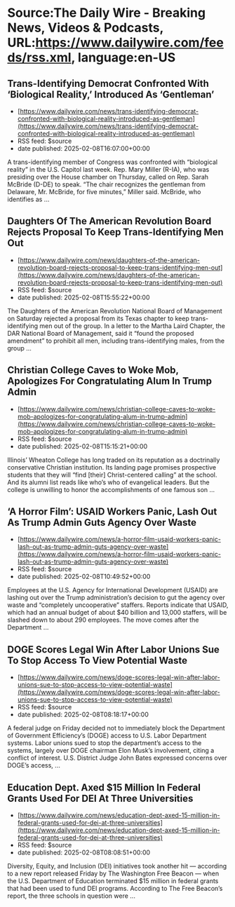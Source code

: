 # Source:The Daily Wire - Breaking News, Videos & Podcasts, URL:https://www.dailywire.com/feeds/rss.xml, language:en-US

## Trans-Identifying Democrat Confronted With ‘Biological Reality,’ Introduced As ‘Gentleman’
 - [https://www.dailywire.com/news/trans-identifying-democrat-confronted-with-biological-reality-introduced-as-gentleman](https://www.dailywire.com/news/trans-identifying-democrat-confronted-with-biological-reality-introduced-as-gentleman)
 - RSS feed: $source
 - date published: 2025-02-08T16:07:00+00:00

A trans-identifying member of Congress was confronted with &#8220;biological reality&#8221; in the U.S. Capitol last week. Rep. Mary Miller (R-IA), who was presiding over the House chamber on Thursday, called on Rep. Sarah McBride (D-DE) to speak. &#8220;The chair recognizes the gentleman from Delaware, Mr. McBride, for five minutes,&#8221; Miller said. McBride, who identifies as ...

## Daughters Of The American Revolution Board Rejects Proposal To Keep Trans-Identifying Men Out
 - [https://www.dailywire.com/news/daughters-of-the-american-revolution-board-rejects-proposal-to-keep-trans-identifying-men-out](https://www.dailywire.com/news/daughters-of-the-american-revolution-board-rejects-proposal-to-keep-trans-identifying-men-out)
 - RSS feed: $source
 - date published: 2025-02-08T15:55:22+00:00

The Daughters of the American Revolution National Board of Management on Saturday rejected a proposal from its Texas chapter to keep trans-identifying men out of the group. In a letter to the Martha Laird Chapter, the DAR National Board of Management, said it “found the proposed amendment” to prohibit all men, including trans-identifying males, from the group ...

## Christian College Caves to Woke Mob, Apologizes For Congratulating Alum In Trump Admin
 - [https://www.dailywire.com/news/christian-college-caves-to-woke-mob-apologizes-for-congratulating-alum-in-trump-admin](https://www.dailywire.com/news/christian-college-caves-to-woke-mob-apologizes-for-congratulating-alum-in-trump-admin)
 - RSS feed: $source
 - date published: 2025-02-08T15:15:21+00:00

Illinois’ Wheaton College has long traded on its reputation as a doctrinally conservative Christian institution. Its landing page promises prospective students that they will “find [their] Christ-centered calling” at the school. And its alumni list reads like who’s who of evangelical leaders. But the college is unwilling to honor the accomplishments of one famous son ...

## ‘A Horror Film’: USAID Workers Panic, Lash Out As Trump Admin Guts Agency Over Waste
 - [https://www.dailywire.com/news/a-horror-film-usaid-workers-panic-lash-out-as-trump-admin-guts-agency-over-waste](https://www.dailywire.com/news/a-horror-film-usaid-workers-panic-lash-out-as-trump-admin-guts-agency-over-waste)
 - RSS feed: $source
 - date published: 2025-02-08T10:49:52+00:00

Employees at the U.S. Agency for International Development (USAID) are lashing out over the Trump administration&#8217;s decision to gut the agency over waste and &#8220;completely uncooperative&#8221; staffers. Reports indicate that USAID, which had an annual budget of about $40 billion and 13,000 staffers, will be slashed down to about 290 employees. The move comes after the Department ...

## DOGE Scores Legal Win After Labor Unions Sue To Stop Access To View Potential Waste
 - [https://www.dailywire.com/news/doge-scores-legal-win-after-labor-unions-sue-to-stop-access-to-view-potential-waste](https://www.dailywire.com/news/doge-scores-legal-win-after-labor-unions-sue-to-stop-access-to-view-potential-waste)
 - RSS feed: $source
 - date published: 2025-02-08T08:18:17+00:00

A federal judge on Friday decided not to immediately block the Department of Government Efficiency&#8217;s (DOGE) access to U.S. Labor Department systems. Labor unions sued to stop the department&#8217;s access to the systems, largely over DOGE chairman Elon Musk&#8217;s involvement, citing a conflict of interest. U.S. District Judge John Bates expressed concerns over DOGE&#8217;s access, ...

## Education Dept. Axed $15 Million In Federal Grants Used For DEI At Three Universities
 - [https://www.dailywire.com/news/education-dept-axed-15-million-in-federal-grants-used-for-dei-at-three-universities](https://www.dailywire.com/news/education-dept-axed-15-million-in-federal-grants-used-for-dei-at-three-universities)
 - RSS feed: $source
 - date published: 2025-02-08T08:08:51+00:00

Diversity, Equity, and Inclusion (DEI) initiatives took another hit — according to a new report released Friday by The Washington Free Beacon — when the U.S. Department of Education terminated $15 million in federal grants that had been used to fund DEI programs. According to The Free Beacon&#8217;s report, the three schools in question were ...

